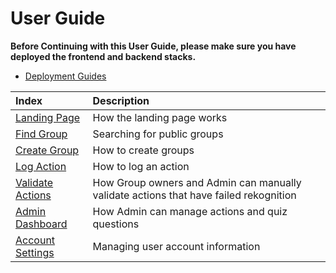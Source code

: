 # User Guide

**Before Continuing with this User Guide, please make sure you have deployed the frontend and backend stacks.**

- [Deployment Guides](./DeploymentGuide.md)

| Index                                 | Description                                                                           |
| :------------------------------------ | :------------------------------------------------------------------------------------ |
| [Landing Page](#Landing-Page)         | How the landing page works                                                            |
| [Find Group](#Find-Group)             | Searching for public groups                                                           |
| [Create Group](#Create-Group)         | How to create groups                                                                  |
| [Log Action](#Log-Action)             | How to log an action                                                                  |
| [Validate Actions](#Validate-Actions) | How Group owners and Admin can manually validate actions that have failed rekognition |
| [Admin Dashboard](#Admin-Dashboard)   | How Admin can manage actions and quiz questions                                       |
| [Account Settings](#Account-Settings) | Managing user account information                                                     |
